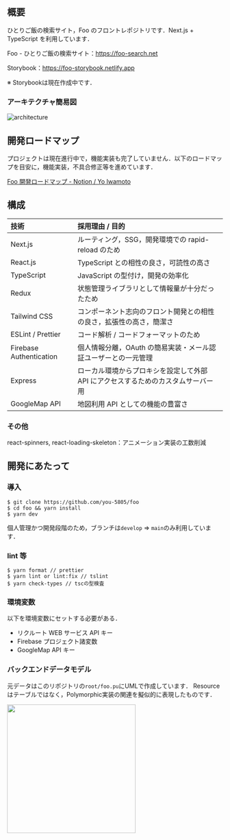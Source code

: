 ## 概要

ひとりご飯の検索サイト，Foo のフロントレポジトリです．Next.js + TypeScript を利用しています．

Foo - ひとりご飯の検索サイト：https://foo-search.net  

Storybook：https://foo-storybook.netlify.app  

※ Storybookは現在作成中です．

### アーキテクチャ簡易図
![architecture](https://user-images.githubusercontent.com/56625097/123475306-2b6bdf80-d636-11eb-8bec-6685bdd3f24f.png)


## 開発ロードマップ

プロジェクトは現在進行中で，機能実装も完了していません．以下のロードマップを目安に，機能実装，不具合修正等を進めています．

[Foo 開発ロードマップ - Notion / Yo Iwamoto](https://www.notion.so/Foo-d5ddbe46840c44e895dc849f5fde7a13)

## 構成


| 技術                    | 採用理由 / 目的                                                                   |
| :---------------------- | :-------------------------------------------------------------------------------- |
| Next.js                 | ルーティング，SSG，開発環境での rapid-reload のため                               |
| React.js                | TypeScript との相性の良さ，可読性の高さ                                           |
| TypeScript              | JavaScript の型付け，開発の効率化                                                 |
| Redux                   | 状態管理ライブラリとして情報量が十分だったため                                    |
| Tailwind CSS            | コンポーネント志向のフロント開発との相性の良さ，拡張性の高さ，簡潔さ              |
| ESLint / Prettier       | コード解析 / コードフォーマットのため                                    |
| Firebase Authentication | 個人情報分離，OAuth の簡易実装・メール認証ユーザーとの一元管理                    |
| Express                 | ローカル環境からプロキシを設定して外部 API にアクセスするためのカスタムサーバー用 |
| GoogleMap API           | 地図利用 API としての機能の豊富さ                                                 |

### その他

react-spinners, react-loading-skeleton：アニメーション実装の工数削減

## 開発にあたって


### 導入

```
$ git clone https://github.com/you-5805/foo
$ cd foo && yarn install
$ yarn dev
```

個人管理かつ開発段階のため，ブランチは```develop``` => ```main```のみ利用しています．

### lint 等

```
$ yarn format // prettier
$ yarn lint or lint:fix // tslint
$ yarn check-types // tscの型検査
```

### 環境変数

以下を環境変数にセットする必要がある．

- リクルート WEB サービス API キー
- Firebase プロジェクト諸変数
- GoogleMap API キー

### バックエンドデータモデル
元データはこのリポジトリの```root/foo.pu```にUMLで作成しています．
Resourceはテーブルではなく，Polymorphic実装の関連を擬似的に表現したものです．

<img src="https://user-images.githubusercontent.com/56625097/119692407-57087800-be86-11eb-94fc-d4010899b602.png" width="300" />

